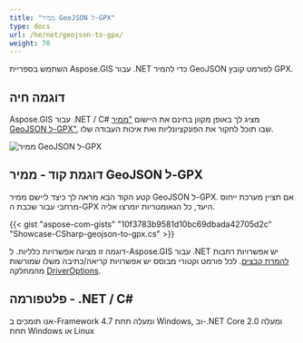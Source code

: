 ```yaml
---
title: "ממיר GeoJSON ל-GPX"
type: docs
url: /he/net/geojson-to-gpx/
weight: 70
---
```


השתמש בספריית Aspose.GIS עבור .NET כדי להמיר GeoJSON לפורמט קובץ GPX.

## **דוגמה חיה**

Aspose.GIS עבור .NET / C# מציג לך באופן מקוון בחינם את היישום ["ממיר GeoJSON ל-GPX"](https://products.aspose.app/gis/conversion/geojson-to-gpx), שבו תוכל לחקור את הפונקציונליות ואת איכות העבודה שלו.

![ממיר GeoJSON ל-GPX](conversion.png)

## **דוגמת קוד - ממיר GeoJSON ל-GPX**

קטע הקוד הבא מראה לך כיצד ליישם ממיר GeoJSON ל-GPX. אם תציין מערכת ייחוס מרחבי עבור שכבת ה-GPX היעד, כל הגאומטריות יומרצו אליה. 

{{< gist "aspose-com-gists" "10f3783b9581d10bc69dbada42705d2c" "Showcase-CSharp-geojson-to-gpx.cs" >}}

דוגמה זו מציגה אפשרויות כלליות. ל-Aspose.GIS עבור .NET יש אפשרויות רחבות [להמרת קבצים](https://docs.aspose.com/gis/net/vector-layers/). לכל פורמט וקטורי מבוסס יש אפשרויות קריאה/כתיבה משלו שמורשות מהמחלקה [DriverOptions](https://reference.aspose.com/gis/net/aspose.gis/driveroptions).

## **פלטפורמה - .NET / C#**

אנו תומכים ב-Framework 4.7 ומעלה תחת Windows, וב-.NET Core 2.0 ומעלה תחת Windows או Linux
